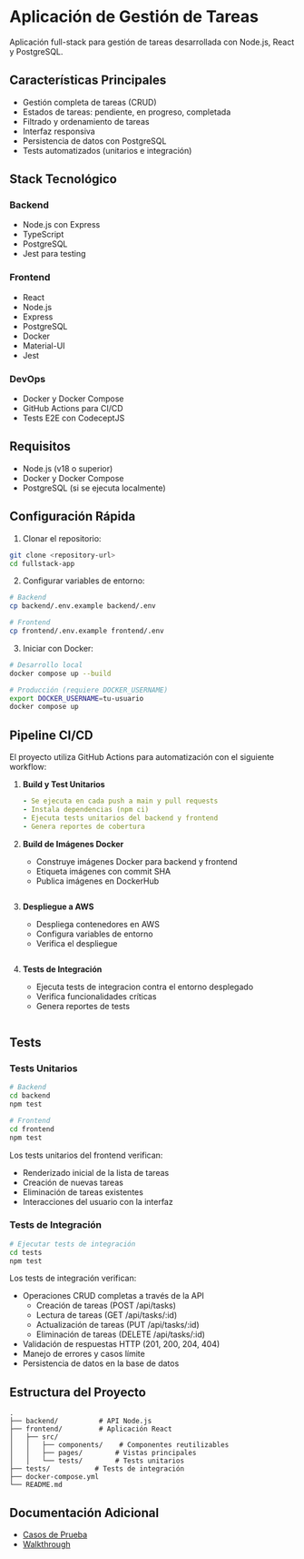 # Aplicación de Gestión de Tareas

Aplicación full-stack para gestión de tareas desarrollada con Node.js, React y PostgreSQL.

## Características Principales

- Gestión completa de tareas (CRUD)
- Estados de tareas: pendiente, en progreso, completada
- Filtrado y ordenamiento de tareas
- Interfaz responsiva
- Persistencia de datos con PostgreSQL
- Tests automatizados (unitarios e integración)

## Stack Tecnológico

### Backend
- Node.js con Express
- TypeScript
- PostgreSQL
- Jest para testing

### Frontend
- React
- Node.js
- Express
- PostgreSQL
- Docker
- Material-UI
- Jest

### DevOps
- Docker y Docker Compose
- GitHub Actions para CI/CD
- Tests E2E con CodeceptJS

## Requisitos

- Node.js (v18 o superior)
- Docker y Docker Compose
- PostgreSQL (si se ejecuta localmente)

## Configuración Rápida

1. Clonar el repositorio:
```bash
git clone <repository-url>
cd fullstack-app
```

2. Configurar variables de entorno:
```bash
# Backend
cp backend/.env.example backend/.env

# Frontend
cp frontend/.env.example frontend/.env
```

3. Iniciar con Docker:
```bash
# Desarrollo local
docker compose up --build

# Producción (requiere DOCKER_USERNAME)
export DOCKER_USERNAME=tu-usuario
docker compose up
```

## Pipeline CI/CD

El proyecto utiliza GitHub Actions para automatización con el siguiente workflow:

1. **Build y Test Unitarios**
   ```yaml
   - Se ejecuta en cada push a main y pull requests
   - Instala dependencias (npm ci)
   - Ejecuta tests unitarios del backend y frontend
   - Genera reportes de cobertura
   ```

2. **Build de Imágenes Docker**
   - Construye imágenes Docker para backend y frontend
   - Etiqueta imágenes con commit SHA
   - Publica imágenes en DockerHub
   ```

3. **Despliegue a AWS**
   - Despliega contenedores en AWS
   - Configura variables de entorno
   - Verifica el despliegue
   ```

4. **Tests de Integración**
   - Ejecuta tests de integracion contra el entorno desplegado
   - Verifica funcionalidades críticas
   - Genera reportes de tests
   ```

## Tests

### Tests Unitarios
```bash
# Backend
cd backend
npm test

# Frontend
cd frontend
npm test
```

Los tests unitarios del frontend verifican:
- Renderizado inicial de la lista de tareas
- Creación de nuevas tareas
- Eliminación de tareas existentes
- Interacciones del usuario con la interfaz

### Tests de Integración
```bash
# Ejecutar tests de integración
cd tests
npm test
```

Los tests de integración verifican:
- Operaciones CRUD completas a través de la API
  - Creación de tareas (POST /api/tasks)
  - Lectura de tareas (GET /api/tasks/:id)
  - Actualización de tareas (PUT /api/tasks/:id)
  - Eliminación de tareas (DELETE /api/tasks/:id)
- Validación de respuestas HTTP (201, 200, 204, 404)
- Manejo de errores y casos límite
- Persistencia de datos en la base de datos

## Estructura del Proyecto

```
.
├── backend/          # API Node.js
├── frontend/         # Aplicación React
│   ├── src/
│   │   ├── components/    # Componentes reutilizables
│   │   ├── pages/        # Vistas principales
│   │   └── tests/        # Tests unitarios
├── tests/           # Tests de integración
├── docker-compose.yml
└── README.md
```

## Documentación Adicional

- [Casos de Prueba](TEST_CASES.md)
- [Walkthrough](WALKTHROUGH.md)
